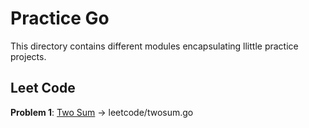 # Practice Go

This directory contains different modules encapsulating llittle practice projects.

## Leet Code

**Problem 1**: [Two Sum](https://leetcode.com/problems/two-sum/) -> leetcode/twosum.go
